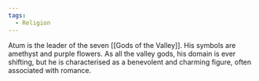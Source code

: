 ```yaml
---
tags:
  - Religion
---
```

Atum is the leader of the seven [[Gods of the Valley]]. His symbols are amethyst and purple flowers. As all the valley gods, his domain is ever shifting, but he is characterised as a benevolent and charming figure, often associated with romance.